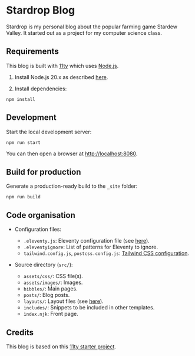 # Stardrop Blog

Stardrop is my personal blog about the popular farming game Stardew Valley. It started out as a project for my computer science class.

## Requirements

This blog is built with [11ty](https://www.11ty.dev/) which uses
[Node.js](https://nodejs.org/).

1. Install Node.js 20.x as described
   [here](https://nodejs.org/en/learn/getting-started/how-to-install-nodejs#how-to-install-nodejs).

2. Install dependencies:

```console
npm install
```

## Development

Start the local development server:

```console
npm run start
```

You can then open a browser at [http://localhost:8080](http://localhost:8080).

## Build for production

Generate a production-ready build to the `_site` folder:

```console
npm run build
```

## Code organisation

- Configuration files:

  - `.eleventy.js`: Eleventy configuration file (see
    [here](https://www.11ty.dev/docs/config/)).
  - `.eleventyignore`: List of patterns for Eleventy to ignore.
  - `tailwind.config.js`, `postcss.config.js`:
    [Tailwind CSS configuration](https://tailwindcss.com/docs/configuration).

- Source directory (`src/`):
  - `assets/css/`: CSS file(s).
  - `assets/images/`: Images.
  - `bibbles/`: Main pages.
  - `posts/`: Blog posts.
  - `layouts/`: Layout files (see [here](https://www.11ty.dev/docs/layouts/)).
  - `includes/`: Snippets to be included in other templates.
  - `ìndex.njk`: Front page.

## Credits

This blog is based on this
[11ty starter project](https://github.com/aplauche/11ty-Rapid-Starter).
